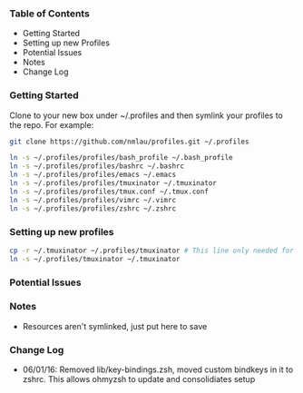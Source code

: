 ### Table of Contents

* Getting Started
* Setting up new Profiles
* Potential Issues
* Notes
* Change Log

### Getting Started

Clone to your new box under ~/.profiles and then symlink your profiles to the repo. For example:

```bash
git clone https://github.com/nmlau/profiles.git ~/.profiles

ln -s ~/.profiles/profiles/bash_profile ~/.bash_profile
ln -s ~/.profiles/profiles/bashrc ~/.bashrc
ln -s ~/.profiles/profiles/emacs ~/.emacs
ln -s ~/.profiles/profiles/tmuxinator ~/.tmuxinator
ln -s ~/.profiles/profiles/tmux.conf ~/.tmux.conf
ln -s ~/.profiles/profiles/vimrc ~/.vimrc
ln -s ~/.profiles/profiles/zshrc ~/.zshrc
```

### Setting up new profiles

```bash
cp -r ~/.tmuxinator ~/.profiles/tmuxinator # This line only needed for initial setup
ln -s ~/.profiles/tmuxinator ~/.tmuxinator
```

### Potential Issues

### Notes

* Resources aren't symlinked, just put here to save

### Change Log

* 06/01/16: Removed lib/key-bindings.zsh, moved custom bindkeys in it to zshrc. This allows ohmyzsh to update and consolidiates setup